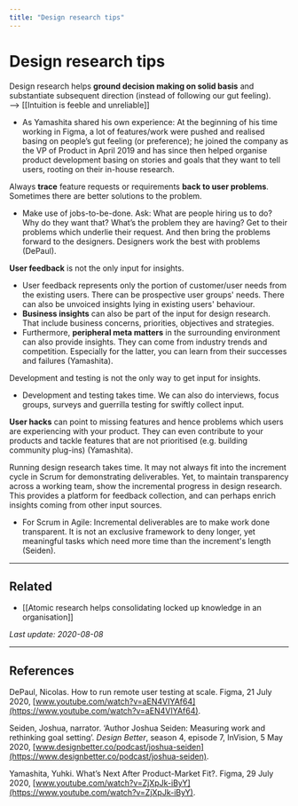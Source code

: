 ```yaml
---
title: "Design research tips"
---
```


# Design research tips

Design research helps **ground decision making on solid basis** and substantiate subsequent direction (instead of following our gut feeling).  
--> [[Intuition is feeble and unreliable]]

- As Yamashita shared his own experience: At the beginning of his time working in Figma, a lot of features/work were pushed and realised basing on people’s gut feeling (or preference); he joined the company as the VP of Product in April 2019 and has since then helped organise product development basing on stories and goals that they want to tell users, rooting on their in-house research.

Always **trace** feature requests or requirements **back to user problems**. Sometimes there are better solutions to the problem.

- Make use of jobs-to-be-done. Ask: What are people hiring us to do? Why do they want that? What’s the problem they are having? Get to their problems which underlie their request. And then bring the problems forward to the designers. Designers work the best with problems (DePaul).

**User feedback** is not the only input for insights.

- User feedback represents only the portion of customer/user needs from the existing users. There can be prospective user groups' needs. There can also be unvoiced insights lying in existing users' behaviour.
- **Business insights** can also be part of the input for design research. That include business concerns, priorities, objectives and strategies.
- Furthermore, **peripheral meta matters** in the surrounding environment can also provide insights. They can come from industry trends and competition. Especially for the latter, you can learn from their successes and failures (Yamashita).

Development and testing is not the only way to get input for insights.

- Development and testing takes time. We can also do interviews, focus groups, surveys and guerrilla testing for swiftly collect input.

**User hacks** can point to missing features and hence problems which users are experiencing with your product. They can even contribute to your products and tackle features that are not prioritised (e.g. building community plug-ins) (Yamashita).

Running design research takes time. It may not always fit into the increment cycle in Scrum for demonstrating deliverables. Yet, to maintain transparency across a working team, show the incremental progress in design research. This provides a platform for feedback collection, and can perhaps enrich insights coming from other input sources.

- For Scrum in Agile: Incremental deliverables are to make work done transparent. It is not an exclusive framework to deny longer, yet meaningful tasks which need more time than the increment's length (Seiden).

* * *

## Related

- [[Atomic research helps consolidating locked up knowledge in an organisation]]

*Last update: 2020-08-08*

* * *

## References
DePaul, Nicolas. How to run remote user testing at scale. Figma, 21 July 2020, [www.youtube.com/watch?v=aEN4VIYAf64](https://www.youtube.com/watch?v=aEN4VIYAf64).

Seiden, Joshua, narrator. ‘Author Joshua Seiden: Measuring work and rethinking goal setting’. _Design Better_, season 4, episode 7, InVision, 5 May 2020, [www.designbetter.co/podcast/joshua-seiden](https://www.designbetter.co/podcast/joshua-seiden).

Yamashita, Yuhki. What’s Next After Product-Market Fit?. Figma, 29 July 2020, [www.youtube.com/watch?v=ZjXpJk-iByY](https://www.youtube.com/watch?v=ZjXpJk-iByY).
